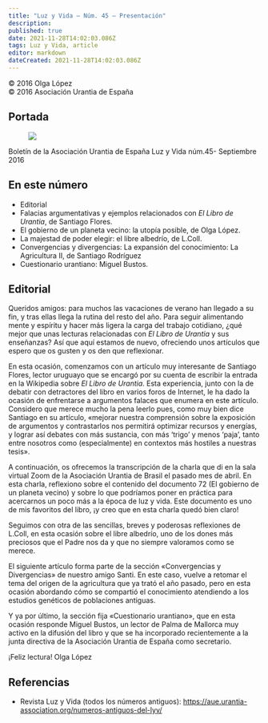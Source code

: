 ```yaml
---
title: "Luz y Vida — Núm. 45 — Presentación"
description: 
published: true
date: 2021-11-28T14:02:03.086Z
tags: Luz y Vida, article
editor: markdown
dateCreated: 2021-11-28T14:02:03.086Z
---
```


<p class="v-card v-sheet theme--light grey lighten-3 px-2">© 2016 Olga López<br>© 2016 Asociación Urantia de España</p>

## Portada

<figure id="Figure_1" class="image urantiapedia">
<img src="/image/article/Luz_y_Vida/LyV45/01.jpg">
</figure>

Boletín de la Asociación Urantia de España
Luz y Vida núm.45- Septiembre 2016

## En este número

- Editorial
- Falacias argumentativas y ejemplos relacionados con _El Libro de Urantia_, de Santiago Flores.
- El gobierno de un planeta vecino: la utopía posible, de Olga López.
- La majestad de poder elegir: el libre albedrío, de L.Coll.
- Convergencias y divergencias: La expansión del conocimiento: La Agricultura II, de Santiago Rodríguez
- Cuestionario urantiano: Miguel Bustos.


## Editorial

Queridos amigos: para muchos las vacaciones de verano han llegado a su fin, y tras ellas llega la rutina del resto del año. Para seguir alimentando mente y espíritu y hacer más ligera la carga del trabajo cotidiano, ¿qué mejor que unas lecturas relacionadas con _El Libro de Urantia_ y sus enseñanzas? Así que aquí estamos de nuevo, ofreciendo unos artículos que espero que os gusten y os den que reflexionar.

En esta ocasión, comenzamos con un artículo muy interesante de Santiago Flores, lector uruguayo que se encargó por su cuenta de escribir la entrada en la Wikipedia sobre _El Libro de Urantia_. Esta experiencia, junto con la de debatir con detractores del libro en varios foros de Internet, le ha dado la ocasión de enfrentarse a argumentos falaces que enumera en este artículo. Considero que merece mucho la pena leerlo pues, como muy bien dice Santiago en su artículo, «mejorar nuestra comprensión sobre la exposición de argumentos y contrastarlos nos permitirá optimizar recursos y energías, y lograr así debates con más sustancia, con más ‘trigo’ y menos ‘paja’, tanto entre nosotros como (especialmente) en contextos más hostiles a nuestras tesis».

A continuación, os ofrecemos la transcripción de la charla que di en la sala virtual Zoom de la Asociación Urantia de Brasil el pasado mes de abril. En esta charla, reflexiono sobre el contenido del documento 72 (El gobierno de un planeta vecino) y sobre lo que podríamos poner en práctica para acercarnos un poco más a la época de luz y vida. Este documento es uno de mis favoritos del libro, ¡y creo que en esta charla quedó bien claro!

Seguimos con otra de las sencillas, breves y poderosas reflexiones de L.Coll, en esta ocasión sobre el libre albedrío, uno de los dones más preciosos que el Padre nos da y que no siempre valoramos como se merece.

El siguiente artículo forma parte de la sección «Convergencias y Divergencias» de nuestro amigo Santi. En este caso, vuelve a retomar el tema del origen de la agricultura que ya trató el año pasado, pero en esta ocasión abordando cómo se compartió el conocimiento atendiendo a los estudios genéticos de poblaciones antiguas.

Y ya por último, la sección fija «Cuestionario urantiano», que en esta ocasión responde Miguel Bustos, un lector de Palma de Mallorca muy activo en la difusión del libro y que se ha incorporado recientemente a la junta directiva de la Asociación Urantia de España como secretario. 

¡Feliz lectura!
Olga López

## Referencias

- Revista Luz y Vida (todos los números antiguos): https://aue.urantia-association.org/numeros-antiguos-del-lyv/